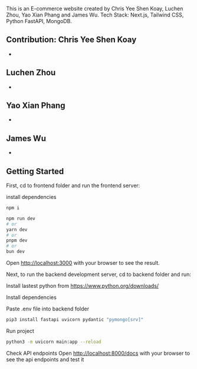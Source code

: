 This is an E-commerce website created by Chris Yee Shen Koay, Luchen Zhou, Yao Xian Phang and James Wu. Tech Stack: Next.js, Tailwind CSS, Python FastAPI, MongoDB.

Contribution:
Chris Yee Shen Koay
-
-

Luchen Zhou
-
-

Yao Xian Phang
-
-

James Wu
-
-

## Getting Started

First, cd to frontend folder and run the frontend server:

install dependencies

```bash
npm i
```

```bash
npm run dev
# or
yarn dev
# or
pnpm dev
# or
bun dev
```

Open [http://localhost:3000](http://localhost:3000) with your browser to see the result.

Next, to run the backend development server, cd to backend folder and run:

Install lastest python from https://www.python.org/downloads/

Install dependencies

Paste .env file into backend folder

```bash
pip3 install fastapi uvicorn pydantic "pymongo[srv]"
```

Run project

```bash
python3 -m uvicorn main:app --reload
```

Check API endpoints
Open [http://localhost:8000/docs](http://localhost:8000/docs) with your browser to see the api endpoints and test it
